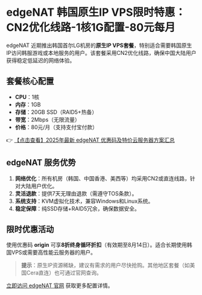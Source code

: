 # edgeNAT 韩国原生IP VPS限时特惠：CN2优化线路-1核1G配置-80元每月

edgeNAT 近期推出韩国首尔LG机房的**原生IP VPS套餐**，特别适合需要韩国原生IP访问韩服游戏或本地服务的用户。该套餐采用CN2优化线路，确保中国大陆用户获得稳定低延迟的网络体验。

## 套餐核心配置
- **CPU**：1核
- **内存**：1GB
- **存储**：20GB SSD（RAID5+热备）
- **带宽**：2Mbps（无限流量）
- **价格**：80元/月（支持支付宝付款）

👉 [【点击查看】2025年最新 edgeNAT 优惠码及特价云服务器方案汇总](https://bit.ly/edgenat)

## edgeNAT 服务优势
1. **网络优化**：所有机房（韩国、中国香港、美西等）均采用CN2或直连线路，针对大陆用户优化。
2. **灵活退款**：提供7天无理由退款（需遵守TOS条款）。
3. **系统支持**：KVM虚拟化技术，兼容Windows和Linux系统。
4. **稳定保障**：纯SSD存储+RAID5冗余，确保数据安全。

## 限时优惠活动
使用优惠码 **origin** 可享**8折终身循环折扣**（有效期至8月14日）。适合长期使用韩国VPS或需要高性能云服务器的用户。

> **提示**：原生IP资源稀缺，建议有需求的用户尽快抢购。其他地区套餐（如美国Cera直连）也可通过官网查询。

[立即访问 edgeNAT 官网](https://bit.ly/edgenat) 获取更多配置详情。